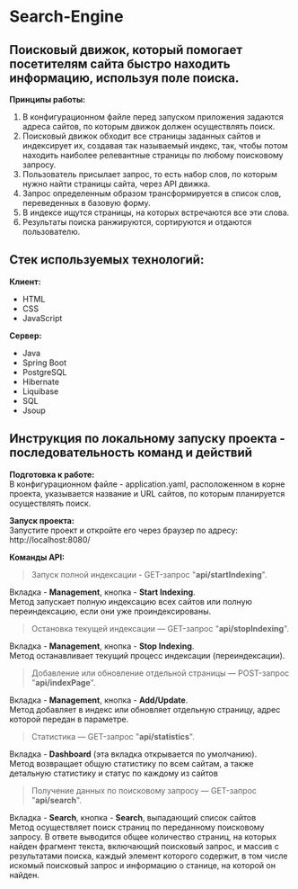 # Search-Engine

## Поисковый движок, который помогает посетителям сайта быстро находить информацию, используя поле поиска.
__Принципы работы:__
1. В конфигурационном файле перед запуском приложения задаются адреса сайтов, по которым движок должен осуществлять поиск.
2. Поисковый движок обходит все страницы заданных сайтов и индексирует их, создавая так называемый индекс, так, чтобы потом находить наиболее релевантные страницы по любому поисковому запросу.
3. Пользователь присылает запрос, то есть набор слов, по которым нужно найти страницы сайта, через API движка.
4. Запрос определенным образом трансформируется в список слов, переведенных в базовую форму.
5. В индексе ищутся страницы, на которых встречаются все эти слова.
6. Результаты поиска ранжируются, сортируются и отдаются пользователю.

## Стек используемых технологий:
__Клиент:__
* HTML 
* CSS 
* JavaScript  

__Сервер:__
* Java 
* Spring Boot
* PostgreSQL
* Hibernate
* Liquibase
* SQL
* Jsoup

## Инструкция по локальному запуску проекта - последовательность команд и действий
__Подготовка к работе:__  
В конфигурационном файле - application.yaml, расположенном в корне проекта, указывается название и URL сайтов, 
по которым планируется осуществлять поиск.

__Запуск проекта:__  
Запустите проект и откройте его через браузер по адресу:
http://localhost:8080/    

__Команды API:__
> Запуск полной индексации - GET-запрос "__api/startIndexing__".  

Вкладка - __Management__, кнопка - __Start Indexing__.  
Метод запускает полную индексацию всех сайтов или полную переиндексацию, 
если они уже проиндексированы.

> Остановка текущей индексации — GET-запрос "__api/stopIndexing__".

Вкладка - __Management__, кнопка - __Stop Indexing__.  
Метод останавливает текущий процесс индексации (переиндексации).

> Добавление или обновление отдельной страницы — POST-запрос "__api/indexPage__".  

Вкладка - __Management__, кнопка - __Add/Update__.  
Метод добавляет в индекс или обновляет отдельную страницу, 
адрес которой передан в параметре.

> Статистика — GET-запрос "__api/statistics__".  

Вкладка - __Dashboard__ (эта вкладка открывается по умолчанию).  
Метод возвращает общую статистику по всем сайтам, 
а также детальную статистику и статус по каждому из сайтов

> Получение данных по поисковому запросу — GET-запрос "__api/search__".  

Вкладка - __Search__, кнопка - __Search__, выпадающий список сайтов  
Метод осуществляет поиск страниц по переданному поисковому запросу. 
В ответе выводится общее количество страниц, на которых найден фрагмент текста, 
включающий поисковый запрос, и массив с результатами поиска, каждый элемент которого содержит, 
в том числе искомый поисковый запрос и информацию о станице, на которой он найден.

